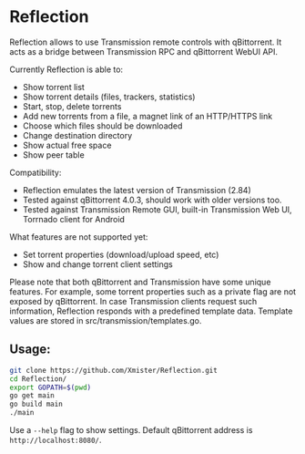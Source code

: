 # Reflection

Reflection allows to use Transmission remote controls with qBittorrent.
It acts as a bridge between Transmission RPC and qBittorrent WebUI API.

Currently Reflection is able to:
* Show torrent list
* Show torrent details (files, trackers, statistics)
* Start, stop, delete torrents
* Add new torrents from a file, a magnet link of an HTTP/HTTPS link
* Choose which files should be downloaded
* Change destination directory
* Show actual free space
* Show peer table

Compatibility:
* Reflection emulates the latest version of Transmission (2.84)
* Tested against qBittorrent 4.0.3, should work with older versions too.
* Tested against Transmission Remote GUI, built-in Transmission Web UI, Torrnado client for Android

What features are not supported yet:
* Set torrent properties (download/upload speed, etc)
* Show and change torrent client settings

Please note that both qBittorrent and Transmission have some unique features.
For example, some torrent properties such as a private flag are not exposed by qBittorrent.
In case Transmission clients request such information, Reflection responds with a predefined template data. Template values are stored in src/transmission/templates.go.

## Usage:

```bash
git clone https://github.com/Xmister/Reflection.git
cd Reflection/
export GOPATH=$(pwd)
go get main
go build main
./main
```

Use a `--help` flag to show settings. Default qBittorrent address is `http://localhost:8080/`.
